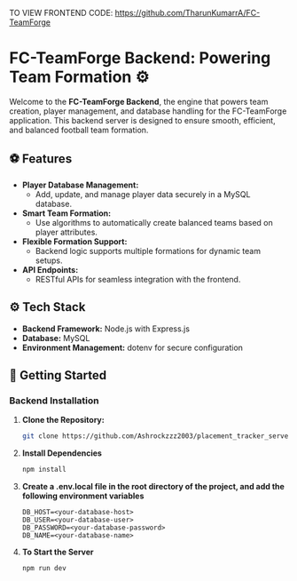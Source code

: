 TO VIEW FRONTEND CODE: https://github.com/TharunKumarrA/FC-TeamForge

# FC-TeamForge Backend: Powering Team Formation ⚙️

Welcome to the **FC-TeamForge Backend**, the engine that powers team creation, player management, and database handling for the FC-TeamForge application. This backend server is designed to ensure smooth, efficient, and balanced football team formation.

## ⚽ **Features**

- **Player Database Management:**
  - Add, update, and manage player data securely in a MySQL database.
- **Smart Team Formation:**
  - Use algorithms to automatically create balanced teams based on player attributes.
- **Flexible Formation Support:**
  - Backend logic supports multiple formations for dynamic team setups.
- **API Endpoints:**
  - RESTful APIs for seamless integration with the frontend.

## ⚙️ **Tech Stack**

- **Backend Framework:** Node.js with Express.js
- **Database:** MySQL
- **Environment Management:** dotenv for secure configuration



## 🚀 **Getting Started**

### **Backend Installation**

1. **Clone the Repository:**
   ```sh
   git clone https://github.com/Ashrockzzz2003/placement_tracker_server/
   ```
    
2. **Install Dependencies**
   
   ```sh
   npm install
   ```
   
3. **Create a .env.local file in the root directory of the project, and add the following environment variables**
   
   ```env
   DB_HOST=<your-database-host>
   DB_USER=<your-database-user>
   DB_PASSWORD=<your-database-password>
   DB_NAME=<your-database-name>
   ```
   
4. **To Start the Server**
   
   ```sh
   npm run dev
   ```
